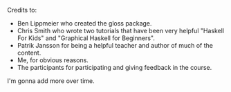 Credits to:
* Ben Lippmeier who created the gloss package.
* Chris Smith who wrote two tutorials that have been very helpful "Haskell For Kids" and "Graphical Haskell for Beginners".
* Patrik Jansson for being a helpful teacher and author of much of the content.
* Me, for obvious reasons.
* The participants for participating and giving feedback in the course.

I'm gonna add more over time.